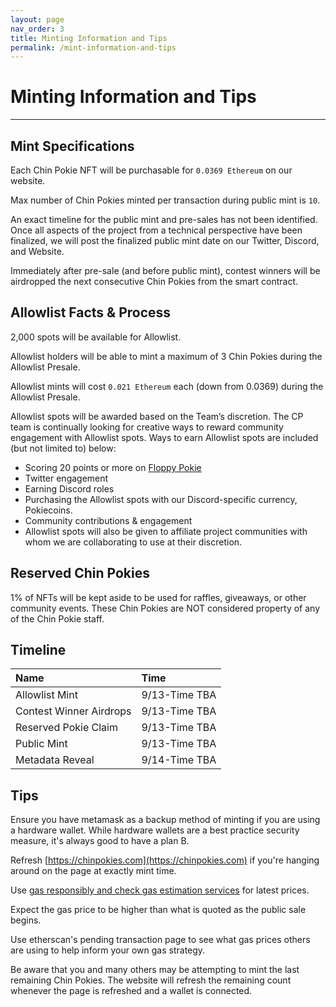 ```yaml
---
layout: page
nav_order: 3
title: Minting Information and Tips
permalink: /mint-information-and-tips
---
```

# Minting Information and Tips
---
## Mint Specifications
Each Chin Pokie NFT will be purchasable for `0.0369 Ethereum` on our website.

Max number of Chin Pokies minted per transaction during public mint is `10`.

An exact timeline for the public mint and pre-sales has not been identified. Once all aspects of the project from a technical perspective have been finalized, we will post the finalized public mint date on our Twitter, Discord, and Website. 

Immediately after pre-sale (and before public mint), contest winners will be airdropped the next consecutive Chin Pokies from the smart contract.

## Allowlist Facts & Process
2,000 spots will be available for Allowlist. 

Allowlist holders will be able to mint a maximum of 3 Chin Pokies during the Allowlist Presale.

Allowlist mints will cost `0.021 Ethereum` each (down from 0.0369) during the Allowlist Presale. 

Allowlist spots will be awarded based on the Team’s discretion. The CP team is continually looking for creative ways to reward community engagement with Allowlist spots.  Ways to earn Allowlist spots are included (but not limited to) below:
- Scoring 20 points or more on [Floppy Pokie](https://chinpokies.com/floppy-pokie)
- Twitter engagement
- Earning Discord roles
- Purchasing the Allowlist spots with our Discord-specific currency, Pokiecoins. 
- Community contributions & engagement
- Allowlist spots will also be given to affiliate project communities with whom we are collaborating to use at their discretion.

## Reserved Chin Pokies
1% of NFTs will be kept aside to be used for raffles, giveaways, or other community events. 
These Chin Pokies are NOT considered property of any of the Chin Pokie staff. 

## Timeline

| Name        | Time          |
|:-------------|:------------------|
| Allowlist Mint           | 9/13-Time TBA | 
| Contest Winner Airdrops | 9/13-Time TBA | 
| Reserved Pokie Claim | 9/13-Time TBA | 
| Public Mint           | 9/13-Time TBA | 
| Metadata Reveal           | 9/14-Time TBA |  

## Tips

Ensure you have metamask as a backup method of minting if you are using a hardware wallet. While hardware wallets are a best practice security measure, it's always good to have a plan B. 

Refresh [https://chinpokies.com](https://chinpokies.com) if you're hanging around on the page at exactly mint time.

Use [gas responsibly and check gas estimation services](https://www.blocknative.com/gas-estimator?gasType=ethereum) for latest prices.

Expect the gas price to be higher than what is quoted as the public sale begins.

Use etherscan's pending transaction page to see what gas prices others are using to help inform your own gas strategy.

Be aware that you and many others may be attempting to mint the last remaining Chin Pokies. The website will refresh the remaining count whenever the page is refreshed and a wallet is connected.
